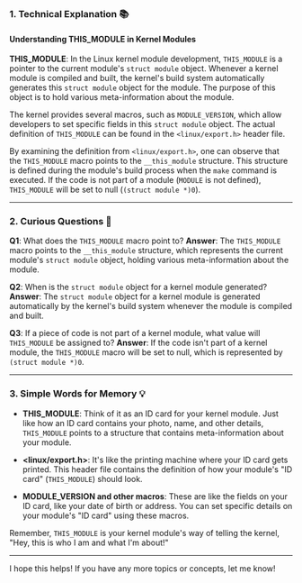 ### **1. Technical Explanation** 📚

#### **Understanding THIS_MODULE in Kernel Modules**

**THIS_MODULE**: In the Linux kernel module development, `THIS_MODULE` is a pointer to the current module's `struct module` object. Whenever a kernel module is compiled and built, the kernel's build system automatically generates this `struct module` object for the module. The purpose of this object is to hold various meta-information about the module.

The kernel provides several macros, such as `MODULE_VERSION`, which allow developers to set specific fields in this `struct module` object. The actual definition of `THIS_MODULE` can be found in the `<linux/export.h>` header file.

By examining the definition from `<linux/export.h>`, one can observe that the `THIS_MODULE` macro points to the `__this_module` structure. This structure is defined during the module's build process when the `make` command is executed. If the code is not part of a module (`MODULE` is not defined), `THIS_MODULE` will be set to null (`(struct module *)0`).

---

### **2. Curious Questions** 🤔

**Q1**: What does the `THIS_MODULE` macro point to?
**Answer**: The `THIS_MODULE` macro points to the `__this_module` structure, which represents the current module's `struct module` object, holding various meta-information about the module.

**Q2**: When is the `struct module` object for a kernel module generated?
**Answer**: The `struct module` object for a kernel module is generated automatically by the kernel's build system whenever the module is compiled and built.

**Q3**: If a piece of code is not part of a kernel module, what value will `THIS_MODULE` be assigned to?
**Answer**: If the code isn't part of a kernel module, the `THIS_MODULE` macro will be set to null, which is represented by `(struct module *)0`.

---

### **3. Simple Words for Memory** 💡

- **THIS_MODULE**: Think of it as an ID card for your kernel module. Just like how an ID card contains your photo, name, and other details, `THIS_MODULE` points to a structure that contains meta-information about your module.

- **<linux/export.h>**: It's like the printing machine where your ID card gets printed. This header file contains the definition of how your module's "ID card" (`THIS_MODULE`) should look.

- **MODULE_VERSION and other macros**: These are like the fields on your ID card, like your date of birth or address. You can set specific details on your module's "ID card" using these macros.

Remember, `THIS_MODULE` is your kernel module's way of telling the kernel, "Hey, this is who I am and what I'm about!"

---

I hope this helps! If you have any more topics or concepts, let me know!